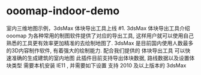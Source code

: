 # ooomap-indoor-demo
室内三维地图示例，3dsMax 体块导出工具上线
#1. 3dsMax 体块导出工具介绍
ooomap 为各种常用的制图软件提供了对应的导出工具, 这样用户就可以使用自己熟悉的工具更有效率更加精准的去绘制地图了.
3dsMax 是目前国内使用人数最多的3D内容制作软件, 有着强大的绘制能力. 配合我们提供的 体块导出工具 可以快速准确的生成建筑的室内地图
此插件目前支持导出体块数据, 路线数据以及设置体块类型
需要本机安装 IE11 , 并需要如下设置
支持 2010 及以上版本的 3dsMax

